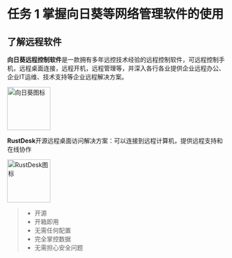 # 任务 1 掌握向日葵等网络管理软件的使用

## 了解远程软件

**向日葵远程控制软件**是一款拥有多年远控技术经验的远程控制软件，可远程控制手机，远程桌面连接，远程开机，远程管理等，并深入各行各业提供企业远程办公、企业IT运维、技术支持等企业远程解决方案。

<img src="https://pic2.zhimg.com/v2-2b89ea213b030f594c85351cbe27960e_xll.jpg" alt="向日葵图标" width="100" height="100"> 

**RustDesk**开源远程桌面访问解决方案：可以连接到远程计算机，提供远程支持和在线协作 

<img src="https://softmall-images.oss-cn-qingdao.aliyuncs.com/20220105/vc-upload-1641373560638-5-rustdesk.png" alt="RustDesk图标" width="100" height="100">

> - 开源
> - 开箱即用
> - 无需任何配置
> - 完全掌控数据
> - 无需担心安全问题
